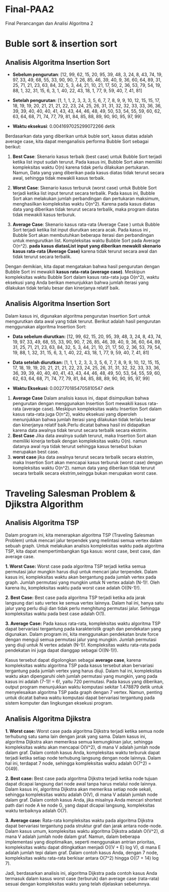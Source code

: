 # Final-PAA2
Final Perancangan dan Analisi Algoritma 2
<H1>Buble sort & insertion sort</H1>

<H2>Analisis Algoritma Insertion Sort</H2>

- **Sebelum pengurutan**: [12, 99, 62, 15, 20, 95, 39, 48, 3, 24, 8, 43, 74, 19, 97, 33, 49, 68, 55, 33, 90, 90, 7, 26, 85, 46, 39, 40, 9, 36, 60, 64, 89, 31, 25, 71, 21, 23, 63, 84, 32, 5, 3, 44, 21, 10, 21, 17, 50, 2, 36, 53, 79, 54, 19, 88, 1, 32, 31, 15, 6, 3, 1, 40, 22, 43, 18, 1, 77, 9, 59, 40, 7, 41, 81]

- **Setelah pengurutan**: [1, 1, 1, 2, 3, 3, 3, 5, 6, 7, 7, 8, 9, 9, 10, 12, 15, 15, 17, 18, 19, 19, 20, 21, 21, 21, 22, 23, 24, 25, 26, 31, 31, 32, 32, 33, 33, 36, 36, 39, 39, 40, 40, 40, 41, 43, 43, 44, 46, 48, 49, 50, 53, 54, 55, 59, 60, 62, 63, 64, 68, 71, 74, 77, 79, 81, 84, 85, 88, 89, 90, 90, 95, 97, 99]

- **Waktu eksekusi**: 0.0041697025299072266 detik

Berdasarkan data yang diberikan untuk buble sort, kasus diatas adalah average case, kita dapat menganalisis performa Bubble Sort sebagai berikut:

1. **Best Case**: Skenario kasus terbaik (best case) untuk Bubble Sort terjadi ketika list input sudah terurut. Pada kasus ini, Bubble Sort akan memiliki kompleksitas waktu O(n) karena tidak perlu dilakukan pertukaran. Namun, Data yang yang diberikan pada kasus diatas tidak terurut secara awal, sehingga tidak mewakili kasus terbaik.

2. **Worst Case**: Skenario kasus terburuk (worst case) untuk Bubble Sort terjadi ketika list input terurut secara terbalik. Pada kasus ini, Bubble Sort akan melakukan jumlah perbandingan dan pertukaran maksimum, menghasilkan kompleksitas waktu O(n^2). Karena pada kasus diatas data yang diberikan tidak terurut secara terbalik, maka program diatas tidak mewakili kasus terburuk.

3. **Average Case**: Skenario kasus rata-rata (Average Case ) untuk Bubble Sort terjadi ketika list input diurutkan secara acak. Pada kasus ini
, Bubble Sort akan membutuhkan beberapa iterasi dan perbandingan untuk mengurutkan list. Kompleksitas waktu Bubble Sort pada Average O(n^2). **pada kasus diatasList input yang diberikan mewakili skenario kasus rata-rata (Average Case)** karena tidak terurut secara awal dan tidak terurut secara terbalik.

Dengan demikian, kita dapat mengatakan bahwa hasil pengurutan dengan Bubble Sort ini mewakili **kasus rata-rata (average case)**. Meskipun kompleksitas waktu Bubble Sort dalam kasus rata-rata juga O(n^2), waktu eksekusi yang Anda berikan menunjukkan bahwa jumlah iterasi yang dilakukan tidak terlalu besar dan kinerjanya relatif baik.

 <H2>Analisis Algoritma Insertion Sort</H2>

Dalam kasus ini, digunakan algoritma pengurutan Insertion Sort untuk mengurutkan data awal yang tidak terurut. Berikut adalah hasil pengurutan menggunakan algoritma Insertion Sort:

- **Data sebelum diurutkan:** [12, 99, 62, 15, 20, 95, 39, 48, 3, 24, 8, 43, 74, 19, 97, 33, 49, 68, 55, 33, 90, 90, 7, 26, 85, 46, 39, 40, 9, 36, 60, 64, 89, 31, 25, 71, 21, 23, 63, 84, 32, 5, 3, 44, 21, 10, 21, 17, 50, 2, 36, 53, 79, 54, 19, 88, 1, 32, 31, 15, 6, 3, 1, 40, 22, 43, 18, 1, 77, 9, 59, 40, 7, 41, 81]

- **Data setelah diurutkan:** [1, 1, 1, 2, 3, 3, 3, 5, 6, 7, 7, 8, 9, 9, 10, 12, 15, 15, 17, 18, 19, 19, 20, 21, 21, 21, 22, 23, 24, 25, 26, 31, 31, 32, 32, 33, 33, 36, 36, 39, 39, 40, 40, 40, 41, 43, 43, 44, 46, 48, 49, 50, 53, 54, 55, 59, 60, 62, 63, 64, 68, 71, 74, 77, 79, 81, 84, 85, 88, 89, 90, 90, 95, 97, 99]

- **Waktu Eksekusi:** 0.0027701854705810547 detik
1. **Average Case**
Dalam analisis kasus ini, dapat disimpulkan bahwa pengurutan dengan menggunakan Insertion Sort mewakili kasus rata-rata (average case). Meskipun kompleksitas waktu Insertion Sort dalam kasus rata-rata juga O(n^2), waktu eksekusi yang diperoleh menunjukkan bahwa jumlah iterasi yang dilakukan tidak terlalu besar dan kinerjanya relatif baik.Perlu dicatat bahwa hasil ini didapatkan karena data awalnya tidak terurut secara terbalik secara ekstrim. 
2. **Best Case**
Jika data awalnya sudah terurut, maka Insertion Sort akan memiliki kinerja terbaik dengan kompleksitas waktu O(n). namun datanya awal nya tidak  terurut sehingga kasus tersebut bukan merupakan best case.
3. **worst case**
   jika data awalnya terurut secara terbalik secara ekstrim, maka Insertion Sort akan mencapai kasus terburuk (worst case) dengan kompleksitas waktu O(n^2). namun data yang diberikan tidak terurut secara terbalik secara ekstrim,seingga bukan merupakan worst case.


<H1>Traveling Salesman Problem & Djikstra Algorithm</H1>
<H2>Analisis Algoritma TSP</H2>

Dalam program ini, kita menerapkan algoritma TSP (Traveling Salesman Problem) untuk mencari jalur terpendek yang melintasi semua vertex dalam sebuah graph. Untuk melakukan analisis kompleksitas waktu pada algoritma TSP, kita dapat mempertimbangkan tiga kasus: worst case, best case, dan average case.

**1. Worst Case:**
Worst case pada algoritma TSP terjadi ketika semua permutasi jalur mungkin harus diuji untuk mencari jalur terpendek. Dalam kasus ini, kompleksitas waktu akan bergantung pada jumlah vertex pada graph. Jumlah permutasi yang mungkin untuk N vertex adalah (N-1)!. Oleh karena itu, kompleksitas waktu pada worst case adalah O((N-1)!).

**2. Best Case:**
Best case pada algoritma TSP terjadi ketika ada jarak langsung dari satu vertex ke semua vertex lainnya. Dalam hal ini, hanya satu jalur yang perlu diuji dan tidak perlu menghitung permutasi jalur. Sehingga kompleksitas waktu pada best case adalah O(1).

**3. Average Case:**
Pada kasus rata-rata, kompleksitas waktu algoritma TSP dapat bervariasi tergantung pada karakteristik graph dan pendekatan yang digunakan. Dalam program ini, kita menggunakan pendekatan brute force dengan menguji semua permutasi jalur yang mungkin. Jumlah permutasi yang diuji untuk N vertex adalah (N-1)!. Kompleksitas waktu rata-rata pada pendekatan ini juga dapat dianggap sebagai O((N-1)!).

Kasus tersebut dapat digolongkan sebagai **average case**, karena kompleksitas waktu algoritma TSP pada kasus tersebut akan bervariasi tergantung pada jumlah vertex yang harus diuji. Dalam hal ini, kompleksitas waktu akan dipengaruhi oleh jumlah permutasi yang mungkin, yang pada kasus ini adalah (7-1)! = 6!, yaitu 720 permutasi.
Pada kasus yang diberikan, output program menunjukkan waktu komputasi sekitar 1.478879 detik untuk menyelesaikan algoritma TSP pada graph dengan 7 vertex. Namun, penting untuk dicatat bahwa waktu komputasi dapat bervariasi tergantung pada sistem komputer dan lingkungan eksekusi program.

<H2>Analisis Algoritma Djikstra</H2>

**1. Worst case:**
Worst case pada algoritma Dijkstra terjadi ketika semua node terhubung satu sama lain dengan jarak yang sama. Dalam kasus ini, algoritma Dijkstra akan memeriksa semua kemungkinan jalur, sehingga kompleksitas waktu akan mencapai O(V^2), di mana V adalah jumlah node dalam graf. Dalam contoh kasus Anda, kompleksitas waktu terburuk dapat terjadi ketika setiap node terhubung langsung dengan node lainnya. Dalam hal ini, terdapat 7 node, sehingga kompleksitas waktu adalah O(7^2) = O(49).

**2. Best case:**
Best case pada algoritma Dijkstra terjadi ketika node tujuan dapat dicapai langsung dari node awal tanpa harus melalui node lainnya. Dalam kasus ini, algoritma Dijkstra akan memeriksa setiap node sekali, sehingga kompleksitas waktu adalah O(V), di mana V adalah jumlah node dalam graf. Dalam contoh kasus Anda, jika misalnya Anda mencari shortest path dari node A ke node G, yang dapat dicapai langsung, kompleksitas waktu terbaiknya adalah O(7).

**3. Average case:**
Rata-rata kompleksitas waktu pada algoritma Dijkstra dapat bervariasi tergantung pada struktur graf dan jarak antara node-node. Dalam kasus umum, kompleksitas waktu algoritma Dijkstra adalah O(V^2), di mana V adalah jumlah node dalam graf. Namun, dalam beberapa implementasi yang dioptimalkan, seperti menggunakan antrian prioritas, kompleksitas waktu dapat ditingkatkan menjadi O((V + E) log V), di mana E adalah jumlah tepi dalam graf. Dalam contoh kasus Anda, dengan 7 node, kompleksitas waktu rata-rata berkisar antara O(7^2) hingga O((7 + 14) log 7).

Jadi, berdasarkan analisis ini, algoritma Dijkstra pada contoh kasus Anda termasuk dalam kasus worst case (terburuk) dan average case (rata-rata) sesuai dengan kompleksitas waktu yang telah dijelaskan sebelumnya.
